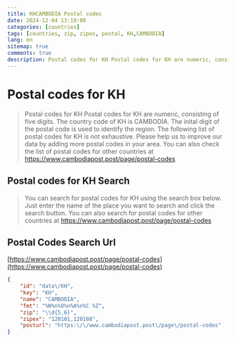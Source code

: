 ```yaml
---
title: KHCAMBODIA Postal codes 
date: 2024-12-04 13:19:00
categories: [countries]
tags: [countries, zip, zipex, postal, KH,CAMBODIA]
lang: en
sitemap: true
comments: true
description: Postal codes for KH Postal codes for KH are numeric, consisting of five digits. The country code of KH is CAMBODIA. The inital digit of the postal code is used to identify the region. The following list of postal codes for KH is not exhaustive. Please help us to improve our data by adding more postal codes in your area. You can also check the list of postal codes for other countries at https://www.cambodiapost.post/page/postal-codes
---
```


# Postal codes for KH
> Postal codes for KH Postal codes for KH are numeric, consisting of five digits. The country code of KH is CAMBODIA. The inital digit of the postal code is used to identify the region. The following list of postal codes for KH is not exhaustive. Please help us to improve our data by adding more postal codes in your area. You can also check the list of postal codes for other countries at https://www.cambodiapost.post/page/postal-codes

## Postal codes for KH Search 
> You can search for postal codes for KH using the search box below. Just enter the name of the place you want to search and click the search button. You can also search for postal codes for other countries at https://www.cambodiapost.post/page/postal-codes

## Postal Codes Search Url

[https://www.cambodiapost.post/page/postal-codes](https://www.cambodiapost.post/page/postal-codes)
```json
{
    "id": "data\/KH",
    "key": "KH",
    "name": "CAMBODIA",
    "fmt": "%N%n%O%n%A%n%C %Z",
    "zip": "\\d{5,6}",
    "zipex": "120101,120108",
    "posturl": "https:\/\/www.cambodiapost.post\/page\/postal-codes"
}
```
